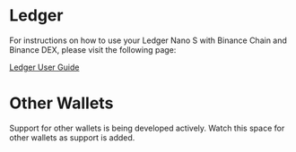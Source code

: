 # Ledger

For instructions on how to use your Ledger Nano S with Binance Chain and Binance DEX, please visit the following page:

[Ledger User Guide](https://testnet.binance.org/guides/ledger)

# Other Wallets

Support for other wallets is being developed actively. Watch this space for other wallets as support is added.
